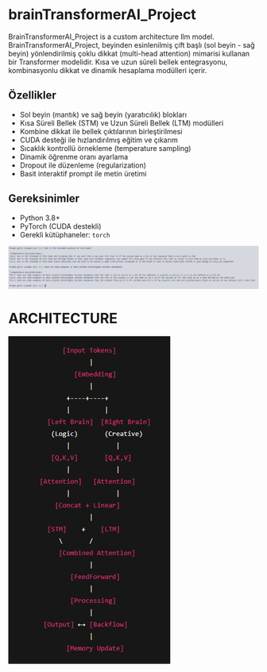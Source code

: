 # brainTransformerAI_Project
BrainTransformerAI_Project is a custom architecture llm model.
BrainTransformerAI_Project, beyinden esinlenilmiş çift başlı (sol beyin - sağ beyin) yönlendirilmiş çoklu dikkat (multi-head attention) mimarisi kullanan bir Transformer modelidir. Kısa ve uzun süreli bellek entegrasyonu, kombinasyonlu dikkat ve dinamik hesaplama modülleri içerir.

## Özellikler
- Sol beyin (mantık) ve sağ beyin (yaratıcılık) blokları
- Kısa Süreli Bellek (STM) ve Uzun Süreli Bellek (LTM) modülleri
- Kombine dikkat ile bellek çıktılarının birleştirilmesi
- CUDA desteği ile hızlandırılmış eğitim ve çıkarım
- Sıcaklık kontrollü örnekleme (temperature sampling)
- Dinamik öğrenme oranı ayarlama
- Dropout ile düzenleme (regularization)
- Basit interaktif prompt ile metin üretimi

## Gereksinimler
- Python 3.8+
- PyTorch (CUDA destekli)
- Gerekli kütüphaneler: `torch`

![Görsel Açıklaması 1](1.png)

# ARCHITECTURE

![Görsel Açıklaması 2](2.png)
